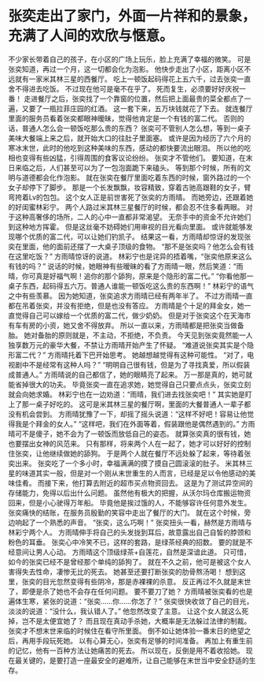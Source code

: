 # 张奕走出了家门，外面一片祥和的景象，充满了人间的欢欣与惬意。
不少家长带着自己的孩子，在小区的广场上玩乐，脸上充满了幸福的微笑。
可是张奕知道，再过一个月，这一切都会化为泡影。
他快步走出了小区，距离小区不远就有一家米其林三星的西餐厅。
吃上一顿饭起码得花上五六千，过去张奕一直舍不得进去吃饭。
不过现在他可是毫不在乎了。
死而复生，必须要好好庆祝一番！
走进餐厅之后，张奕找了一个靠窗的位置，然后把上面最贵的菜全都点了一遍，又要了一瓶拉菲庄园的红酒。
这一套下来，五万块钱就花了下去。
就连餐厅里面的服务员看着张奕都眼神暧昧，觉得他肯定是一个有钱的富二代。
否则的话，普通人怎么会一顿饭吃那么贵的东西？
张奕可不管别人怎么想，等到一桌子美味大餐端上来之后，就开始大口的往肚子里面塞。
或许是因为经历了六个月的寒冰末世，此时的他吃到这种美味的东西，感动的都快要流出眼泪。
所以他的吃相也变得有些凶猛，引得周围的食客议论纷纷。
张奕才不管他们。
要知道，在末日来临之后，人们甚至可以为了一包泡面跪下来磕头。
等到那个时候，所有的文明与道德都会化作泡影。
就在张奕在餐厅里面吃着东西的时候，窗外路过的一个女子却停下了脚步。
那是一个长发飘飘，妆容精致，穿着古驰高跟鞋的女子，臂弯挎着Lv的包包。
这个女人正是前世害死了张奕的方雨晴。
而她旁边，还跟着她的好闺蜜林彩宁。
两个人路过米其林三星餐厅的时候，都会忍不住多看两眼。
对于这种高奢侈的场所，二人的心中一直都非常渴望。
无奈手中的资金不允许她们到这种地方挥霍。
但是这丝毫不妨碍她们用审视的目光看向里面。
或许就能够发现哪个优质的富二代，可以让她们钓凯子。
结果这一看，方雨晴却惊讶的发现张奕在里面，他的面前还摆了一大桌子顶级的食物。
“那不是张奕吗？他怎么会有钱在这里吃饭？”
方雨晴惊讶的说道。
林彩宁也是诧异的捂着嘴，“张奕他原来这么有钱的吗？”
说话的时候，她眼神有些暧昧的看了方雨晴一眼，然后笑道：“雨晴，你可真是好福气啊！追你的那个舔狗，原来是个隐形的富二代。”
“你看他那一桌子东西，起码得五六万。普通人谁能一顿饭吃这么贵的东西啊！”
林彩宁的语气之中有些羡慕。
因为她知道，张奕追求方雨晴已经有两年半了。
不过方雨晴一直都在吊着张奕，并没有拒绝，但是也没有答应。
方雨晴是个十足的拜金女，她一直觉得自己可以嫁给一个优质的富二代，做少奶奶。
但是对于张奕这个在天海市有车有房的小资，她又舍不得放弃。
所以一直以来，方雨晴都是把张奕当做备胎。
她对备胎的原则就是，不主动，不拒绝，不负责。
今天见到张奕竟然能一人独享数万元的豪华大餐，不禁让方雨晴开始产生了怀疑。
“难道说张奕其实是个隐形富二代？”
方雨晴托着下巴开始思考。
她越想越觉得有这种可能性。
“对了，电视剧中不是经常有这种人吗？”
“明明自己很有钱，但是为了寻找真爱，所以假装成普通人。”
方雨晴说的自己都信了，她的眼睛亮了起来。
万一那是真的，她可就能省掉很大的功夫。
毕竟张奕一直在追求她，她觉得自己只要点点头，张奕立刻就会向她求婚。
林彩宁也在一边劝道：“雨晴，我们进去找张奕吧！”
其实她是盯上了那一桌子好吃的。
这可是米其林三星的餐厅啊，里面的大餐普通人一辈子都没有机会尝到。
方雨晴犹豫了一下，却摇了摇头说道：“这样不好吧！容易让他觉得我是个拜金的女人。”
“这样吧，我们在外面等着，假装跟他是偶然遇到的。”
方雨晴可不是傻子，她不会为了一顿饭而放低自己的姿态。
就算张奕真的很有钱，她也要摆出女神的风范来。
只有那样，将来两个人在一起了，她才可以好好的控制住张奕，让他继续做她的舔狗。
于是两个人就在餐厅不远处躲了起来，等待着张奕出来。
张奕吃了一个多小时，幸福满满的摸了摸自己圆滚滚的肚子。
米其林三星的味道其实一般，但是对一个刚从末世重生的人而言，已经是足以令他感动的美味佳肴。
而接下来，他打算去附近的超市买点物资回去。
这是为了测试异空间的存储能力，免得以后出什么问题。
虽然他有极大的把握，从沃尔玛仓库搬运物资回来，但是小心驶得万年船。
毕竟他是挨过饿的人，不能够容许任何意外发生。
张奕痛快的结账，在服务员殷勤的笑容中走出了餐厅的大门。
就在这个时候，旁边响起了一个熟悉的声音。
“张奕，这么巧啊！”
张奕扭头一看，赫然是方雨晴与林彩宁两个人。
方雨晴伸手将自己的头发拢到耳后，故意露出自己自皙的脖颈和粉色的耳垂。
张奕心中冷笑不已，这样的套路，是绿茶经典的招数。
要的就是不经意间让男人心动。
方雨晴这个顶级绿茶+自莲花，自然是深谙此道。
只可惜，如今的张奕已经不是曾经那个单纯的舔狗了。
就在不久之前，他可是被这个女人害得失去性命，凄惨无比的死去。
她甚至还要打断张奕的肋骨熬汤喝！
想到这里，张奕的目光忽然变得有些阴冷，那是赤裸裸的杀意。
反正再过不久就是末世了，即便是杀了她也不会存在任何问题。
要不要刀了她？
方雨晴被张奕看的也是遍体生寒，紧张的说道：“张奕……你……你怎了？”
张奕很快收敛了自己的目光，淡淡的说道：“没什么，我认错人了。”
他忽然改变了主意。
让这个女人就这么死掉，岂不是太便宜她了？
而且现在真动手杀她，大概率是无法躲过法律的制裁。
张奕才不想末世来临的时候住在看守所里面。
倒不如让她体验一番末日的绝望之后，再用手段玩死她。
以有心算无心，张奕有足够的时间准备。
再加上有重生前的记忆，他有一百种方法让她痛苦的死去。
所以现在，反倒是用不着收拾她。
现在最关键的，是要打造一座最安全的避难所，让自己能够在末世当中安全舒适的生存。

